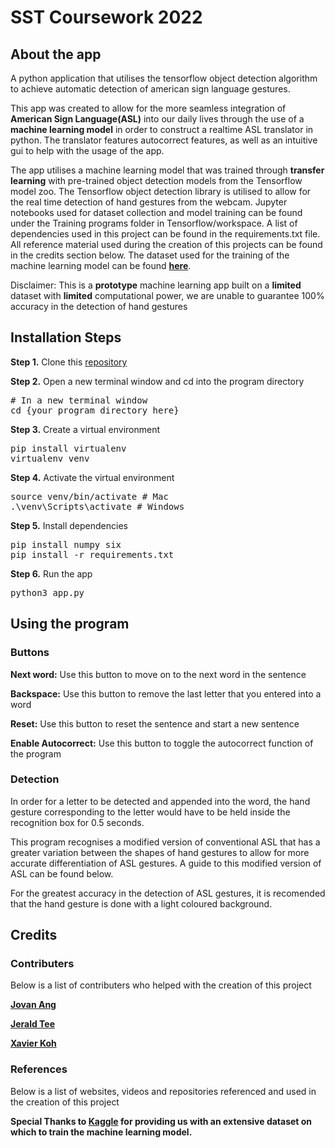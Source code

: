 # SST Coursework 2022

## About the app

A python application that utilises the tensorflow object detection algorithm to achieve automatic detection of american sign language gestures.

This app was created to allow for the more seamless integration of **American Sign Language(ASL)** into our daily lives through the use of a **machine learning model** in order to construct a realtime ASL translator in python. The translator features autocorrect features, as well as an intuitive gui to help with the usage of the app.

The app utilises a machine learning model that was trained through **transfer learning** with pre-trained object detection models from the Tensorflow model zoo. The Tensorflow object detection library is utilised to allow for the real time detection of hand gestures from the webcam. Jupyter notebooks used for dataset collection and model training can be found under the Training programs folder in Tensorflow/workspace. A list of dependencies used in this project can be found in the requirements.txt file. All reference material used during the creation of this projects can be found in the credits section below. The dataset used for the training of the machine learning model can be found **[here](https://www.kaggle.com/grassknoted/asl-alphabet)**.

Disclaimer: This is a **prototype** machine learning app built on a **limited** dataset with **limited** computational power, we are unable to guarantee 100% accuracy in the detection of hand gestures


## Installation Steps

<b>Step 1.</b> Clone this [repository](https://github.com/Xavier3372/coursework-final)

<b>Step 2.</b> Open a new terminal window and cd into the program directory
<pre>
# In a new terminal window
cd {your program directory here}
</pre>


<b>Step 3.</b> Create a virtual environment
<pre>
pip install virtualenv
virtualenv venv 
</pre>


<b>Step 4.</b> Activate the virtual environment
<pre>
source venv/bin/activate # Mac
.\venv\Scripts\activate # Windows 
</pre>


<b>Step 5.</b> Install dependencies
<pre>
pip install numpy six
pip install -r requirements.txt 
</pre>


<b>Step 6.</b> Run the app
<pre>
python3 app.py
</pre>

## Using the program
### Buttons
**Next word:** Use this button to move on to the next word in the sentence

**Backspace:**  Use this button to remove the last letter that you entered into a word

**Reset:** Use this button to reset the sentence and start a new sentence

**Enable Autocorrect:** Use this button to toggle the autocorrect function of the program

### Detection
In order for a letter to be detected and appended into the word, the hand gesture corresponding to the letter would have to be held inside the recognition box for 0.5 seconds.

This program recognises a modified version of conventional ASL that has a greater variation between the shapes of hand gestures to allow for more accurate differentiation of ASL gestures. A guide to this modified version of ASL can be found below. 

For the greatest accuracy in the detection of ASL gestures, it is recomended that the hand gesture is done with a light coloured background.

## Credits
### Contributers
<p> Below is a list of contributers who helped with the creation of this project </p>

**[Jovan Ang](https://github.com/DudeNav0J)**

**[Jerald Tee](https://github.com/jeraldtea)**

**[Xavier Koh](https://github.com/Xavier3372)**

### References
<p> Below is a list of websites, videos and repositories referenced and used in the creation of this project </p>

**Special Thanks to [Kaggle](https://www.kaggle.com/grassknoted/asl-alphabet) for providing us with an extensive dataset on which to train the machine learning model.**
